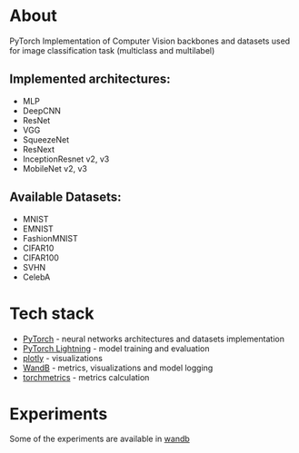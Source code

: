 # **About**
PyTorch Implementation of Computer Vision backbones and datasets used for image classification task (multiclass and multilabel)

## Implemented architectures:
* MLP
* DeepCNN
* ResNet
* VGG
* SqueezeNet
* ResNext
* InceptionResnet v2, v3
* MobileNet v2, v3

## Available Datasets:
* MNIST
* EMNIST
* FashionMNIST
* CIFAR10
* CIFAR100
* SVHN
* CelebA

# **Tech stack**
* [PyTorch](https://pytorch.org/) - neural networks architectures and datasets implementation
* [PyTorch Lightning](https://www.pytorchlightning.ai/index.html) - model training and evaluation
* [plotly](https://plotly.com/) - visualizations
* [WandB](https://docs.wandb.ai/) - metrics, visualizations and model logging
* [torchmetrics](https://torchmetrics.readthedocs.io/en/stable/) - metrics calculation


# **Experiments**
Some of the experiments are available in [wandb](https://wandb.ai/thawro/image_classification?workspace=user-thawro)

